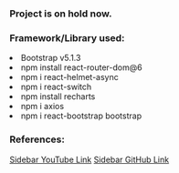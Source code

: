 <!-- <h1>Micro Center</h1>

https://micro-center-official.web.app/

<p>Micro Center is a computer parts manufacturing website. Where anyone can visit and experience the Home, All Products, Blogs, Portfolio, and Login page. Logged in users can purchase products, add reviews, update their profile, pay for purchased products or cancel the ordered product. On the other hand, the admin can add new products, create new admin, manage products, manage customer ordered products, etc.</p>

<h3>Framework/Library used:</h3>
<li>npm install firebase</li>
<li>npm install react-router-dom@6</li>
<li>npm install react-bootstrap bootstrap</li>
<li>npm install --save react-firebase-hooks</li>
<li>npm i react-helmet-async</li>
<li>npm install react-hook-form</li>
<li>npm install react-hot-toast</li>
<li>npm install --save @stripe/react-stripe-js @stripe/stripe-js</li>
<li>npm install sweetalert2</li>
<li>npm i react-query</li>


<h3>Site description:</h3>

<li>All pages have a navbar, and footer</li>
<li>Home page for banners, featured products, summary, limited edition product, upcoming products category, and latest review.</li>
<li>Products page for all the DB items.</li>
<li>Blogs page for questions answers.</li>
<li>Portfolio page have my information.</li>
<li>All users can update profile.</li>
<li>404 page for the wrong URL.</li>

<h3>Every logged in user:</h3>

<li>Can order products.</li>
<li>Ordered products can be cancel or payable.</li>
<li>Can add new reviews.</li>

<h3>Every logged in Admin:</h3>

<li>Can add and manage products.</li>
<li>Manage customer ordered products.</li>
<li>Can make new admin.</li>

<h3>Thank you.🙂</h3> -->

<h3>Project is on hold now.</h3>

<h3>Framework/Library used:</h3>
<!-- <li>npm install firebase</li> -->
<li>Bootstrap v5.1.3</li>
<li>npm install react-router-dom@6</li>
<!-- <li>npm install react-bootstrap bootstrap</li> -->
<!-- <li>npm install --save react-firebase-hooks</li> -->
<li>npm i react-helmet-async</li>
<li>npm i react-switch</li>
<li>npm install recharts</li>
<li>npm i axios</li>
<li>npm i react-bootstrap bootstrap</li>
<!-- <li>npm install react-hook-form</li> -->
<!-- <li>npm install react-hot-toast</li> -->
<!-- <li>npm install --save @stripe/react-stripe-js @stripe/stripe-js</li> -->
<!-- <li>npm install sweetalert2</li> -->
<!-- <li>npm i react-query</li> -->

<h3>References:</h3>
<a href="https://www.youtube.com/watch?v=RiF1VFwgbOs&ab_channel=YPCODE">Sidebar YouTube Link</a>
<a href="https://github.com/abdulaziz-m5u/react-sidebar-responsive">Sidebar GitHub Link</a>

